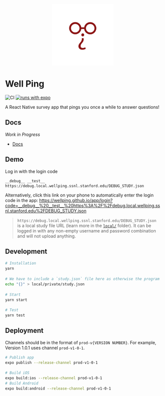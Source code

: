 <div align="center">
  <img width="200" height="200" src="./assets/icon-android-foreground.png">
</div>

# Well Ping

![CI](https://github.com/StanfordSocialNeuroscienceLab/WellPing/workflows/CI/badge.svg) [![runs with expo](https://img.shields.io/badge/Runs%20with%20Expo-000.svg?style=flat-square&logo=EXPO&labelColor=f3f3f3&logoColor=000)](https://expo.io/)

A React Native survey app that pings you once a while to answer questions!

## Docs

*Work in Progress*

- [Docs](https://stanfordsocialneurosciencelab.github.io/WellPing/)

## Demo

Log in with the login code

```
__debug__ __test__ https://debug.local.wellping.ssnl.stanford.edu/DEBUG_STUDY.json
```

Alternatively, click this link on your phone to automatically enter the login code in the app: https://wellping.github.io/app/login?code=__debug__%20__test__%20https%3A%2F%2Fdebug.local.wellping.ssnl.stanford.edu%2FDEBUG_STUDY.json

> `https://debug.local.wellping.ssnl.stanford.edu/DEBUG_STUDY.json` is a local study file URL (learn more in the [`local/`](./local/) folder). It can be logged in with any non-empty username and password combination and will not upload anything.

## Development

```bash
# Installation
yarn

# We have to include a `study.json` file here as otherwise the program will not build (see https://github.com/facebook/react-native/issues/6391).
echo "{}" > local/private/study.json

# Start
yarn start

# Test
yarn test
```

## Deployment

Channels should be in the format of `prod-v{VERSION NUMBER}`. For example, Version 1.0.1 uses channel `prod-v1-0-1`.

```bash
# Publish app
expo publish --release-channel prod-v1-0-1

# Build iOS
expo build:ios --release-channel prod-v1-0-1
# Build Android
expo build:android --release-channel prod-v1-0-1
```
